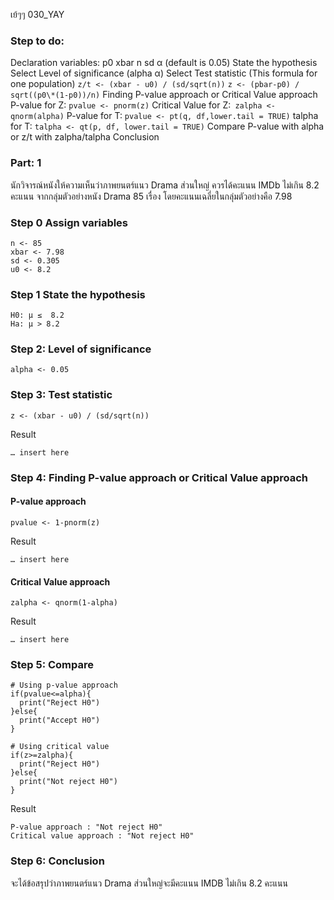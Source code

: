 เย้ๆๆ
030_YAY
### Step to do:
Declaration variables:
p0
xbar
n
sd 
α (default is 0.05)
State the hypothesis
Select Level of significance (alpha α)
Select Test statistic (This formula for one population)
``` z/t <- (xbar - u0) / (sd/sqrt(n)) ```
``` z <- (pbar-p0) / sqrt((p0\*(1-p0))/n) ```
Finding P-value approach or Critical Value approach
P-value for Z: ``` pvalue <- pnorm(z) ```
Critical Value for Z:```  zalpha <- qnorm(alpha) ```
P-value for T: ``` pvalue <- pt(q, df,lower.tail = TRUE) ```
talpha for T: ``` talpha <- qt(p, df, lower.tail = TRUE) ```
Compare P-value with alpha or z/t with zalpha/talpha
Conclusion
### Part: 1
นักวิจารณ์หนังให้ความเห็นว่าภาพยนตร์แนว Drama ส่วนใหญ่ ควรได้คะแนน  IMDb ไม่เกิน 8.2 คะแนน จากกลุ่มตัวอย่างหนัง Drama 85 เรื่อง โดยคะแนนเฉลี่ยในกลุ่มตัวอย่างคือ  7.98
### Step 0 Assign variables
```
n <- 85
xbar <- 7.98
sd <- 0.305
u0 <- 8.2
```
### Step 1 State the hypothesis
```
H0: μ ≤  8.2
Ha: μ > 8.2
```
 
### Step 2: Level of significance
```
alpha <- 0.05
```
 
### Step 3: Test statistic
 
```
z <- (xbar - u0) / (sd/sqrt(n))
```
Result
```
… insert here
```
 
### Step 4: Finding P-value approach or Critical Value approach
#### P-value approach
 
```
pvalue <- 1-pnorm(z)
```
Result
```
… insert here
```
#### Critical Value approach
```
zalpha <- qnorm(1-alpha)
```
Result
```
… insert here
```
 
### Step 5: Compare
 
```
# Using p-value approach
if(pvalue<=alpha){
  print("Reject H0")
}else{
  print("Accept H0")
}
 
# Using critical value
if(z>=zalpha){
  print("Reject H0")
}else{
  print("Not reject H0")
}
```
Result
```
P-value approach : "Not reject H0"
Critical value approach : "Not reject H0"
```
 
### Step 6: Conclusion
 
จะได้ข้อสรุปว่าภาพยนตร์แนว Drama ส่วนใหญ่จะมีคะแนน IMDB ไม่เกิน 8.2 คะแนน
 
 
 
 
 

